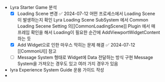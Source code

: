 - Lyra Starter Game 분석
  - [x] Loading Scene 변경 ✅ 2024-07-12
        어떤 프로세스에서 Loading Scene 이 발생하는지 확인 
        Lyra Loading Scene SubSystem 에서 Common Loading Secene Setting 의[[CommonLoadingScene]] Plugin 에서 매 프레임 확인을 해서 Loading이 필요한 순간에 AddViewportWidgetContent 하는 듯 
  - [x] Add Widget으로 인한 마우스 막히는 문제 해결 ✅ 2024-07-12
        [[CommonUI]] 참고
  - [ ] Message System 형태로 Widget에 Data 전달하는 방식 구현 
        Message System을 가져오는 경우도 있고 여러 가지 경우가 있음 
- lyra Experience System Guide 운용 가이드 작성 
- 